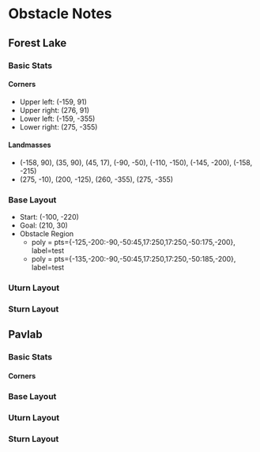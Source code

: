 # Obstacle Notes

## Forest Lake

### Basic Stats

#### Corners

* Upper left: (-159, 91)
* Upper right: (276, 91)
* Lower left: (-159, -355)
* Lower right: (275, -355)

#### Landmasses

* (-158, 90), (35, 90), (45, 17), (-90, -50), (-110, -150), (-145, -200), (-158, -215)
* (275, -10), (200, -125), (260, -355), (275, -355)

### Base Layout

* Start: (-100, -220)
* Goal: (210, 30)
* Obstacle Region
  * poly = pts={-125,-200:-90,-50:45,17:250,17:250,-50:175,-200}, label=test
  * poly = pts={-135,-200:-90,-50:45,17:250,17:250,-50:185,-200}, label=test

### Uturn Layout

### Sturn Layout

## Pavlab

### Basic Stats

#### Corners

### Base Layout

### Uturn Layout

### Sturn Layout
